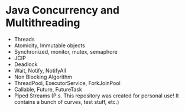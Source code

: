 # Java Concurrency and Multithreading

- Threads
- Atomicity, Immutable objects
- Synchronized, monitor, mutex, semaphore
- JCIP
- Deadlock
- Wait, Notify, NotifyAll
- Non Blocking Algorithm
- ThreadPool, ExecutorService, ForkJoinPool
- Callable, Future, FutureTask
- Piped Streams
  (P.s. This repository was created for personal use! It contains a bunch of curves, test stuff, etc.)
